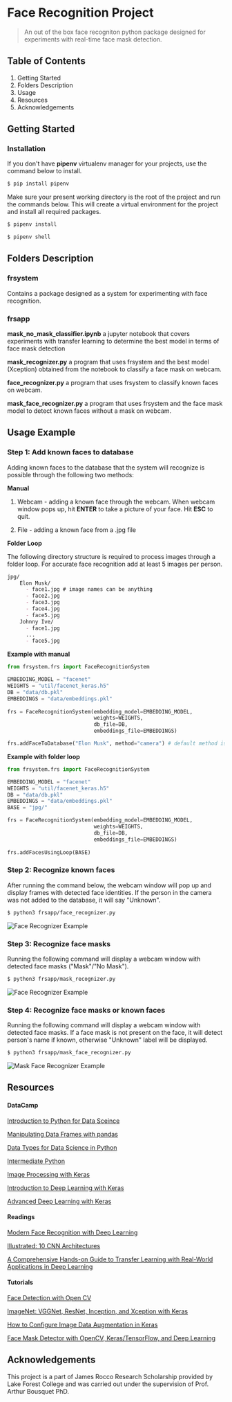 # Face Recognition Project

> An out of the box face recogniton python package designed for experiments with real-time face mask detection.

## Table of Contents

1. Getting Started
2. Folders Description
3. Usage
4. Resources
5. Acknowledgements

## Getting Started

### Installation

If you don't have **pipenv** virtualenv manager for your projects, use the command below to install.
```markdown
$ pip install pipenv 
```
Make sure your present working directory is the root of the project and run the commands below. This will create a virtual environment for the project and install all required packages.
```markdown
$ pipenv install

$ pipenv shell
```

## Folders Description

### frsystem

Contains a package designed as a system for experimenting with face recognition. 

### frsapp
**mask_no_mask_classifier.ipynb** a jupyter notebook that covers experiments with transfer learning to determine the best model in terms of face mask detection

**mask_recognizer.py** a program that uses frsystem and the best model (Xception) obtained from the notebook to classify a face mask on webcam.

**face_recognizer.py** a program that uses frsystem to classify known faces on webcam.

**mask_face_recognizer.py** a program that uses frsystem and the face mask model to detect known faces without a mask on webcam.

## Usage Example

### Step 1: Add known faces to database

Adding known faces to the database that the system will recognize is possible through the following two methods:

 **Manual**
1. Webcam - adding a known face through the webcam. When webcam window pops up, hit **ENTER** to take a picture of your face. Hit **ESC** to quit.

2. File - adding a known face from a .jpg file
   
**Folder Loop**

The following directory structure is required to process images through a folder loop. For accurate face recognition add at least 5 images per person.

```markdown
jpg/
    Elon Musk/
      - face1.jpg # image names can be anything
      - face2.jpg
      - face3.jpg
      - face4.jpg
      - face5.jpg
    Johnny Ive/
      - face1.jpg
	  ...
      - face5.jpg
```
**Example with manual**
```python
from frsystem.frs import FaceRecognitionSystem

EMBEDDING_MODEL = "facenet"
WEIGHTS = "util/facenet_keras.h5"
DB = "data/db.pkl"
EMBEDDINGS = "data/embeddings.pkl"
    
frs = FaceRecognitionSystem(embedding_model=EMBEDDING_MODEL,
                            weights=WEIGHTS,
                            db_file=DB, 
                            embeddings_file=EMBEDDINGS)

frs.addFaceToDatabase("Elon Musk", method="camera") # default method is "file"
```
**Example with folder loop**
```python
from frsystem.frs import FaceRecognitionSystem

EMBEDDING_MODEL = "facenet"
WEIGHTS = "util/facenet_keras.h5"
DB = "data/db.pkl"
EMBEDDINGS = "data/embeddings.pkl"
BASE = "jpg/"

frs = FaceRecognitionSystem(embedding_model=EMBEDDING_MODEL,
                            weights=WEIGHTS,
                            db_file=DB, 
                            embeddings_file=EMBEDDINGS)
                            
frs.addFacesUsingLoop(BASE)
```

### Step 2: Recognize known faces

After running the command below, the webcam window will pop up and display frames with detected face identities. If the person in the camera was not added to the database, it will say "Unknown".

```markdown
$ python3 frsapp/face_recognizer.py
```

![Face Recognizer Example](static/img/1.png)

### Step 3: Recognize face masks
Running the following command will display a webcam window with detected face masks ("Mask"/"No Mask").

```markdown
$ python3 frsapp/mask_recognizer.py
```

![Face Recognizer Example](static/img/2.png)

### Step 4: Recognize face masks or known faces

Running the following command will display a webcam window with detected face masks. If a face mask is not present on the face, it will detect person's name if known, otherwise "Unknown" label will be displayed.

```markdown
$ python3 frsapp/mask_face_recognizer.py
```

![Mask Face Recognizer Example](static/img/3.png)

## **Resources**

#### **DataCamp**

[Introduction to Python for Data Sceince](https://learn.datacamp.com/courses/intro-to-python-for-data-science)

[Manipulating Data Frames with pandas](https://learn.datacamp.com/courses/manipulating-dataframes-with-pandas)

[Data Types for Data Science in Python](https://learn.datacamp.com/courses/data-types-for-data-science-in-python)

[Intermediate Python](https://learn.datacamp.com/courses/intermediate-python)

[Image Processing with Keras](https://learn.datacamp.com/courses/image-processing-with-keras-in-python)

[Introduction to Deep Learning with Keras](https://learn.datacamp.com/courses/introduction-to-deep-learning-with-keras)

[Advanced Deep Learning with Keras](https://learn.datacamp.com/courses/advanced-deep-learning-with-keras)

#### **Readings**

[Modern Face Recognition with Deep Learning](https://medium.com/@ageitgey/machine-learning-is-fun-part-4-modern-face-recognition-with-deep-learning-c3cffc121d78)

[Illustrated: 10 CNN Architectures](https://towardsdatascience.com/illustrated-10-cnn-architectures-95d78ace614d#c5a6)

[A Comprehensive Hands-on Guide to Transfer Learning with Real-World Applications in Deep Learning](https://towardsdatascience.com/a-comprehensive-hands-on-guide-to-transfer-learning-with-real-world-applications-in-deep-learning-212bf3b2f27a)

#### **Tutorials**

[Face Detection with Open CV](https://www.datacamp.com/community/tutorials/face-detection-python-opencv)

[ImageNet: VGGNet, ResNet, Inception, and Xception with Keras](https://www.pyimagesearch.com/2017/03/20/imagenet-vggnet-resnet-inception-xception-keras/)

[How to Configure Image Data Augmentation in Keras](https://machinelearningmastery.com/how-to-configure-image-data-augmentation-when-training-deep-learning-neural-networks/#:~:text=The%20Keras%20deep%20learning%20neural,augmentation%20via%20the%20ImageDataGenerator%20class.&text=Image%20data%20augmentation%20is%20used,of%20the%20model%20to%20generalize.)

[Face Mask Detector with OpenCV, Keras/TensorFlow, and Deep Learning](https://www.pyimagesearch.com/2020/05/04/covid-19-face-mask-detector-with-opencv-keras-tensorflow-and-deep-learning/)

## Acknowledgements

This project is a part of James Rocco Research Scholarship provided by Lake Forest College and was carried out under the supervision of Prof. Arthur Bousquet PhD.